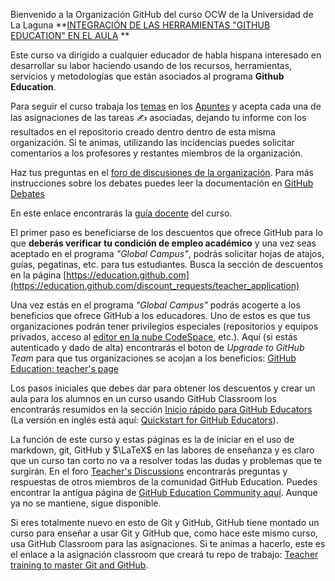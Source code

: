 Bienvenido a la Organización GitHub del curso OCW de la Universidad de La Laguna **[INTEGRACIÓN DE LAS HERRAMIENTAS "GITHUB EDUCATION" EN EL AULA](https://campusvirtual.ull.es/ocw/course/view.php?id=136) ** 

Este curso va dirigido a cualquier educador de habla hispana interesado en desarrollar su labor haciendo usando de los recursos, herramientas, servicios y metodologías que están asociados al  programa **Github Education**.

Para seguir el curso trabaja los [temas](https://ull-ocw-github-education.github.io/index.html) en los [Apuntes](https://ull-ocw-github-education.github.io/) y acepta cada una de las asignaciones de las tareas ✍️ asociadas,  dejando tu informe con los resultados en el repositorio creado dentro dentro de esta misma organización. Si te animas, utilizando las incidencias puedes solicitar comentarios a los profesores y restantes miembros de la organización.

Haz tus preguntas en el [foro de discusiones de la organización](https://github.com/orgs/ULL-OCW-GITHUB-EDUCATION/discussions). Para más instrucciones sobre los debates puedes leer la documentación en [GitHub Debates](https://docs.github.com/es/discussions)

En este enlace encontrarás la [guía docente](https://ull-ocw-github-education.github.io/assets/pdfs/anexo_2_guia_docente_rellena_v3.pdf) del curso.

El primer paso es beneficiarse de los descuentos que ofrece GitHub para lo que **deberás verificar tu condición de empleo académico** y una vez seas aceptado en el programa *"Global Campus"*, podrás solicitar hojas de atajos, guías, pegatinas, etc. para tus estudiantes. Busca la sección de descuentos en la página [https://education.github.com](https://education.github.com/discount_requests/teacher_application)

Una vez estás en el programa *"Global Campus"* podrás acogerte a los beneficios que ofrece GitHub a los educadores. Uno de estos es que tus organizaciones podrán tener privilegios especiales (repositorios y equipos privados, acceso al [editor en la nube CodeSpace](https://docs.github.com/es/codespaces/getting-started/quickstart), etc.).  Aquí (si estás autenticado y dado de alta) encontrarás el boton de *Upgrade to GitHub Team* para que tus organizaciones se acojan a los beneficios: [GitHub Education: teacher's page](https://education.github.com/globalcampus/teacher) 

Los pasos iniciales que debes dar para obtener los descuentos y crear un aula para los alumnos en un curso usando GitHub Classroom los encontrarás resumidos en la sección [Inicio rápido para GitHub Educators](https://docs.github.com/es/education/quickstart) (La versión en inglés está aquí: [Quickstart for GitHub Educators](https://docs.github.com/en/education/quickstart)). 

La función de este curso y estas páginas es la de iniciar en el uso de markdown, git, GitHub y $\LaTeX$ en las labores de enseñanza y es claro que un curso tan corto no va a resolver todas las dudas y problemas que te surgirán. En el foro [Teacher's Discussions](https://github.com/github-community/Global-Campus-Teachers/discussions) encontrarás preguntas y respuestas de otros miembros de la comunidad GitHub Education. Puedes encontrar la antigua página de [GitHub Education Community aquí](https://education.github.community/). Aunque ya no se mantiene, sigue disponible.

Si eres totalmente nuevo en esto de Git y GitHub, GitHub tiene montado un curso para enseñar a usar Git y GitHub que, como hace este mismo curso, usa GitHub Classroom para las asignaciones. 
Si te animas a hacerlo, este es el enlace a la asignación classroom que creará tu repo de trabajo: [Teacher training to master Git and GitHub](https://classroom.github.com/assignment-invitations/5fcbfd62a2c37aca3fe728a635964eaf).

